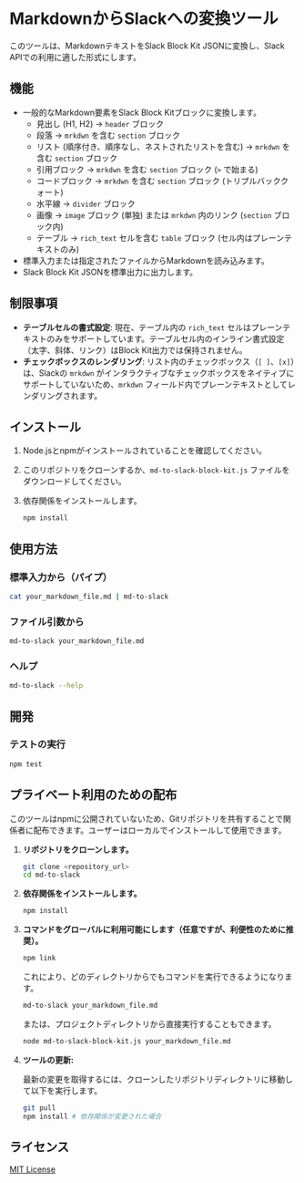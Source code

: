 # MarkdownからSlackへの変換ツール

このツールは、MarkdownテキストをSlack Block Kit JSONに変換し、Slack APIでの利用に適した形式にします。

## 機能

- 一般的なMarkdown要素をSlack Block Kitブロックに変換します。
  - 見出し (H1, H2) -> `header` ブロック
  - 段落 -> `mrkdwn` を含む `section` ブロック
  - リスト (順序付き、順序なし、ネストされたリストを含む) -> `mrkdwn` を含む `section` ブロック
  - 引用ブロック -> `mrkdwn` を含む `section` ブロック (`>` で始まる)
  - コードブロック -> `mrkdwn` を含む `section` ブロック (トリプルバッククォート)
  - 水平線 -> `divider` ブロック
  - 画像 -> `image` ブロック (単独) または `mrkdwn` 内のリンク (`section` ブロック内)
  - テーブル -> `rich_text` セルを含む `table` ブロック (セル内はプレーンテキストのみ)
- 標準入力または指定されたファイルからMarkdownを読み込みます。
- Slack Block Kit JSONを標準出力に出力します。

## 制限事項

- **テーブルセルの書式設定**: 現在、テーブル内の `rich_text` セルはプレーンテキストのみをサポートしています。テーブルセル内のインライン書式設定（太字、斜体、リンク）はBlock Kit出力では保持されません。
- **チェックボックスのレンダリング**: リスト内のチェックボックス（`[ ]`、`[x]`）は、Slackの `mrkdwn` がインタラクティブなチェックボックスをネイティブにサポートしていないため、`mrkdwn` フィールド内でプレーンテキストとしてレンダリングされます。

## インストール

1.  Node.jsとnpmがインストールされていることを確認してください。
2.  このリポジトリをクローンするか、`md-to-slack-block-kit.js` ファイルをダウンロードしてください。
3.  依存関係をインストールします。

    ```bash
    npm install
    ```

## 使用方法

### 標準入力から（パイプ）

```bash
cat your_markdown_file.md | md-to-slack
```

### ファイル引数から

```bash
md-to-slack your_markdown_file.md
```

### ヘルプ

```bash
md-to-slack --help
```

## 開発

### テストの実行

```bash
npm test
```

## プライベート利用のための配布

このツールはnpmに公開されていないため、Gitリポジトリを共有することで関係者に配布できます。ユーザーはローカルでインストールして使用できます。

1.  **リポジトリをクローンします。**

    ```bash
    git clone <repository_url>
    cd md-to-slack
    ```

2.  **依存関係をインストールします。**

    ```bash
    npm install
    ```

3.  **コマンドをグローバルに利用可能にします（任意ですが、利便性のために推奨）。**

    ```bash
    npm link
    ```

    これにより、どのディレクトリからでもコマンドを実行できるようになります。

    ```bash
    md-to-slack your_markdown_file.md
    ```

    または、プロジェクトディレクトリから直接実行することもできます。

    ```bash
    node md-to-slack-block-kit.js your_markdown_file.md
    ```

4.  **ツールの更新:**

    最新の変更を取得するには、クローンしたリポジトリディレクトリに移動して以下を実行します。

    ```bash
    git pull
    npm install # 依存関係が変更された場合
    ```

## ライセンス

[MIT License](LICENSE)
